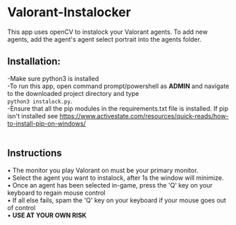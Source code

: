 # Valorant-Instalocker

This app uses openCV to instalock your Valorant agents. To add new agents, add the agent's agent select portrait into the agents folder.

## Installation:
-Make sure python3 is installed <br>
-To run this app, open command prompt/powershell as __ADMIN__ and navigate to the downloaded project directory and type <br> ```python3 instalock.py```. <br>
-Ensure that all the pip modules in the requirements.txt file is installed. If pip isn't installed see https://www.activestate.com/resources/quick-reads/how-to-install-pip-on-windows/
<br>
<br>
## Instructions
• The monitor you play Valorant on must be your primary monitor. <br>
• Select the agent you want to instalock, after 1s the window will minimize. <br>
• Once an agent has been selected in-game, press the 'Q' key on your keyboard to regain mouse control <br>
• If all else fails, spam the 'Q' key on your keyboard if your mouse goes out of control <br>
• __USE AT YOUR OWN RISK__ <br>
